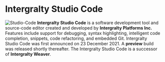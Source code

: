 # Intergralty Studio Code
![Studio-Code](https://github.com/Intergralty/Studio-Code/blob/main/Intergralty-Studios-One.png)
**Intergralty Studio Code** is a software development tool and source-code editor created and developed by **Intergralty Platforms Inc.** Features include support for debugging, syntax highlighting, intelligent code completion, snippets, code refactoring, and embedded Git. Intergralty Studio Code was first announced on 23 December 2021. A **preview** build was released shortly thereafter. The Intergralty Studio Code is a successor of **Intergralty Weaver**.
